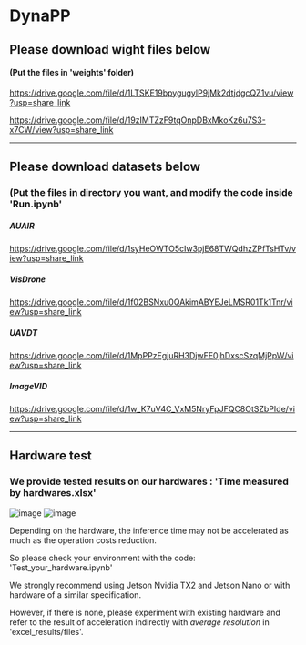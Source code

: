# DynaPP

## Please download wight files below

#### (Put the files in 'weights' folder)

https://drive.google.com/file/d/1LTSKE19bpygugylP9jMk2dtjdgcQZ1vu/view?usp=share_link

https://drive.google.com/file/d/19zIMTZzF9tqOnpDBxMkoKz6u7S3-x7CW/view?usp=share_link

---

## Please download datasets below 
### (Put the files in directory you want, and modify the code inside 'Run.ipynb'

##### AUAIR

https://drive.google.com/file/d/1syHeOWTO5cIw3pjE68TWQdhzZPfTsHTv/view?usp=share_link

##### VisDrone

https://drive.google.com/file/d/1f02BSNxu0QAkimABYEJeLMSR01Tk1Tnr/view?usp=share_link

##### UAVDT

https://drive.google.com/file/d/1MpPPzEgjuRH3DjwFE0jhDxscSzqMjPpW/view?usp=share_link

##### ImageVID

https://drive.google.com/file/d/1w_K7uV4C_VxM5NryFpJFQC8OtSZbPIde/view?usp=share_link

---
## Hardware test
### We provide tested results on our hardwares : 'Time measured by hardwares.xlsx'

![image](https://user-images.githubusercontent.com/118588373/203080026-e5678e15-a4d9-41d3-835b-bc4d4f939073.png)
![image](https://user-images.githubusercontent.com/118588373/203079005-386193e2-cb7d-4c0b-87a9-26b193aaa573.png)


Depending on the hardware, the inference time may not be accelerated as much as the operation costs reduction.

So please check your environment with the code: 'Test_your_hardware.ipynb'

We strongly recommend using Jetson Nvidia TX2 and Jetson Nano or with hardware of a similar specification.

However, if there is none, please experiment with existing hardware and refer to the result of acceleration indirectly with *average resolution* in 'excel_results/files'.

